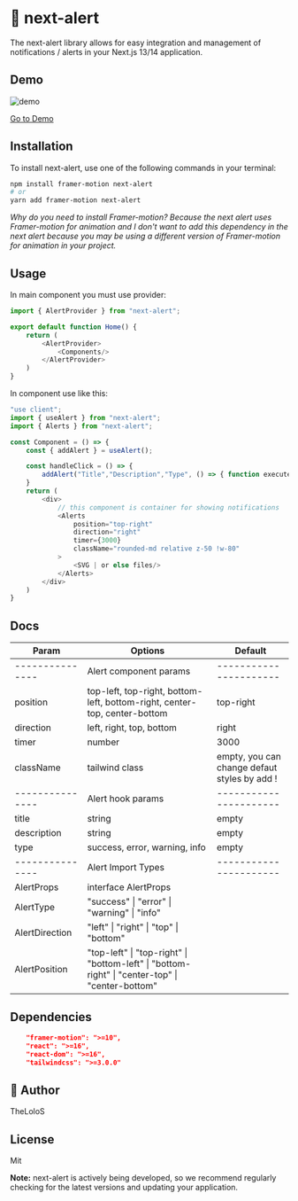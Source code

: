 
# 💌 next-alert 

The next-alert library allows for easy integration and management of notifications / alerts in your Next.js 13/14 application.

## Demo

![demo](https://github.com/TheLoloS/next-alert/assets/57485545/d22d9e5e-ce20-4d5f-b69f-a28b29b3f629)

[Go to Demo](https://next-alert-deom.vercel.app/)

## Installation

To install next-alert, use one of the following commands in your terminal:

```bash
npm install framer-motion next-alert
# or
yarn add framer-motion next-alert
```


*Why do you need to install Framer-motion? Because the next alert uses Framer-motion for animation and I don't want to add this dependency in the next alert because you may be using a different version of Framer-motion for animation in your project.*

## Usage
In main component you must use provider:

```js
import { AlertProvider } from "next-alert";

export default function Home() {
	return (
        <AlertProvider>
            <Components/>
        </AlertProvider>
    )
}
```
In component use like this:

```js
"use client";
import { useAlert } from "next-alert";
import { Alerts } from "next-alert";

const Component = () => {
	const { addAlert } = useAlert();

    const handleClick = () => {
        addAlert("Title","Description","Type", () => { function execute after alert gone (optional) });
    }
    return (
        <div>
            // this component is container for showing notifications 
            <Alerts
				position="top-right"
				direction="right"
				timer={3000}
				className="rounded-md relative z-50 !w-80"
			>
                <SVG | or else files/>
            </Alerts>
        </div>
    )
}
```


## Docs

| **Param** | **Options** | **Default** |
|------------|------------|------------|
|---------------| Alert component params |----------------------|
| position |  top-left, top-right, bottom-left, bottom-right, center-top, center-bottom |  top-right |
| direction | left, right, top, bottom| right |
| timer | number | 3000 |
| className | tailwind class | empty, you can change defaut styles by add ! |
|---------------| Alert hook params |----------------------|
|title|string|empty|
|description|string|empty|
|type|success, error, warning, info|empty|
|---------------| Alert Import Types |----------------------|
|AlertProps| interface AlertProps |
|AlertType| "success" \| "error" \| "warning" \| "info" |
|AlertDirection| "left" \| "right" \| "top" \| "bottom" |
|AlertPosition| "top-left" \| "top-right" \| "bottom-left" \| "bottom-right" \| "center-top" \| "center-bottom" |


## Dependencies
```json
    "framer-motion": ">=10",
    "react": ">=16",
    "react-dom": ">=16",
    "tailwindcss": ">=3.0.0"
```

## 🥰 Author
TheLoloS


## License
Mit


**Note:** next-alert is actively being developed, so we recommend regularly checking for the latest versions and updating your application.

